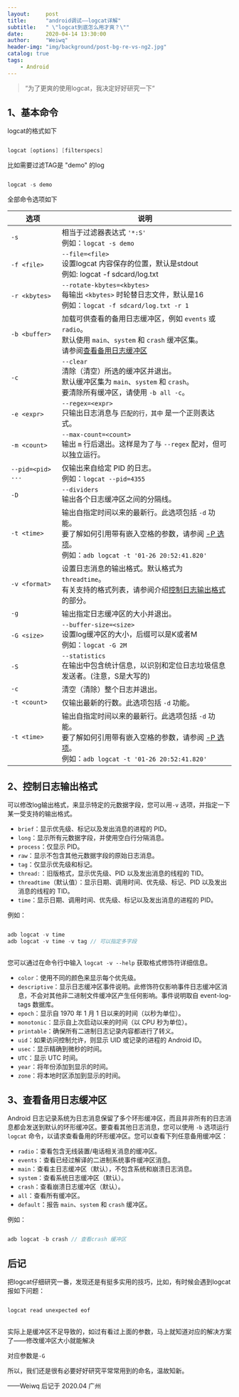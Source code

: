 ```yaml
---
layout:     post
title:      "android调试——logcat详解"
subtitle:   " \"logcat到底怎么用才爽？\""
date:       2020-04-14 13:30:00
author:     "Weiwq"
header-img: "img/background/post-bg-re-vs-ng2.jpg"
catalog: true
tags:
    - Android
---
```


> “为了更爽的使用logcat，我决定好好研究一下“

## 1、基本命令
logcat的格式如下

```java

logcat [options] [filterspecs]

```

比如需要过滤TAG是 "demo" 的log

```java

logcat -s demo

```

全部命令选项如下

|选项|说明|
|---|----|
|`-s`|相当于过滤器表达式 `'*:S'` <br> 例如：`logcat -s demo`|
|`-f <file>`|`--file=<file>` <br>设置logcat 内容保存的位置，默认是stdout<br> 例如:  logcat -f sdcard/log.txt|
|`-r <kbytes>`|`--rotate-kbytes=<kbytes>` <br>每输出 `<kbytes>` 时轮替日志文件，默认是16 <br> 例如：`logcat -f sdcard/log.txt -r 1`|
|`-b <buffer>`|加载可供查看的备用日志缓冲区，例如 `events` 或 `radio`。<br>默认使用 `main`、`system` 和 `crash` 缓冲区集。<br>请参阅[查看备用日志缓冲区](https://developer.android.google.cn/tools/debugging/debugging-log#alternativeBuffers)|
|`-c`|`--clear` <br/>清除（清空）所选的缓冲区并退出。<br>默认缓冲区集为 `main`、`system` 和 `crash`。<br>要清除所有缓冲区，请使用 `-b all -c`。|
|`-e <expr>`|`--regex=<expr>` <br>只输出日志消息与 `` 匹配的行，其中 `` 是一个正则表达式。|
|`-m <count>`|`--max-count=<count>` <br>输出 `m` 行后退出。这样是为了与 `--regex` 配对，但可以独立运行。|
|`--pid=<pid> ...`|仅输出来自给定 PID 的日志。<br>例如：`logcat --pid=4355`|
|`-D`|`--dividers` <br>输出各个日志缓冲区之间的分隔线。|
|`-t <time>`|输出自指定时间以来的最新行。此选项包括 `-d` 功能。<br>要了解如何引用带有嵌入空格的参数，请参阅 [-P 选项](https://developer.android.google.cn/studio/command-line/logcat#quotes)。<br>例如：`adb logcat -t '01-26 20:52:41.820'`|
|`-v <format>`|设置日志消息的输出格式。默认格式为 `threadtime`。<br>有关支持的格式列表，请参阅介绍[控制日志输出格式](https://developer.android.google.cn/studio/command-line/logcat#outputFormat)的部分。|
|`-g`|输出指定日志缓冲区的大小并退出。|
|`-G <size>`|`--buffer-size=<size>` <br> 设置log缓冲区的大小，后缀可以是K或者M<br>例如：`logcat -G 2M`|
|`-S`|`--statistics` <br>在输出中包含统计信息，以识别和定位日志垃圾信息发送者。(注意，S是大写的)|
|`-c`|清空（清除）整个日志并退出。|
|`-t <count>`|仅输出最新的行数。此选项包括 `-d` 功能。|
|`-t <time>`|输出自指定时间以来的最新行。此选项包括 `-d` 功能。<br>要了解如何引用带有嵌入空格的参数，请参阅 [-P 选项](https://developer.android.google.cn/studio/command-line/logcat#quotes)。<br>例如：`adb logcat -t '01-26 20:52:41.820'`|


## 2、控制日志输出格式

可以修改log输出格式，来显示特定的元数据字段，您可以用`-v` 选项，并指定一下某一受支持的输出格式。

- `brief`：显示优先级、标记以及发出消息的进程的 PID。
- `long`：显示所有元数据字段，并使用空白行分隔消息。
- `process`：仅显示 PID。
- `raw`：显示不包含其他元数据字段的原始日志消息。
- `tag`：仅显示优先级和标记。
- `thread:`：旧版格式，显示优先级、PID 以及发出消息的线程的 TID。
- `threadtime`（默认值）：显示日期、调用时间、优先级、标记、PID 以及发出消息的线程的 TID。
- `time`：显示日期、调用时间、优先级、标记以及发出消息的进程的 PID。

例如：

```java

adb logcat -v time
adb logcat -v time -v tag // 可以指定多字段
 
```

您可以通过在命令行中输入 `logcat -v --help` 获取格式修饰符详细信息。

- `color`：使用不同的颜色来显示每个优先级。
- `descriptive`：显示日志缓冲区事件说明。此修饰符仅影响事件日志缓冲区消息，不会对其他非二进制文件缓冲区产生任何影响。事件说明取自 event-log-tags 数据库。
- `epoch`：显示自 1970 年 1 月 1 日以来的时间（以秒为单位）。
- `monotonic`：显示自上次启动以来的时间（以 CPU 秒为单位）。
- `printable`：确保所有二进制日志记录内容都进行了转义。
- `uid`：如果访问控制允许，则显示 UID 或记录的进程的 Android ID。
- `usec`：显示精确到微秒的时间。
- `UTC`：显示 UTC 时间。
- `year`：将年份添加到显示的时间。
- `zone`：将本地时区添加到显示的时间。

## 3、查看备用日志缓冲区

Android 日志记录系统为日志消息保留了多个环形缓冲区，而且并非所有的日志消息都会发送到默认的环形缓冲区。要查看其他日志消息，您可以使用 `-b` 选项运行 `logcat` 命令，以请求查看备用的环形缓冲区。您可以查看下列任意备用缓冲区：

- `radio`：查看包含无线装置/电话相关消息的缓冲区。
- `events`：查看已经过解译的二进制系统事件缓冲区消息。
- `main`：查看主日志缓冲区（默认），不包含系统和崩溃日志消息。
- `system`：查看系统日志缓冲区（默认）。
- `crash`：查看崩溃日志缓冲区（默认）。
- `all`：查看所有缓冲区。
- `default`：报告 `main`、`system` 和 `crash` 缓冲区。

例如：

```java

adb logcat -b crash // 查看crash 缓冲区

```

## 后记

把logcat仔细研究一番，发现还是有挺多实用的技巧，比如，有时候会遇到logcat报如下问题：

```java

logcat read unexpected eof
  
```

实际上是缓冲区不足导致的，如过有看过上面的参数，马上就知道对应的解决方案了——修改缓冲区大小就能解决

对应参数是`-G`

所以，我们还是很有必要好好研究平常常用到的命名，温故知新。

——Weiwq 后记于 2020.04 广州